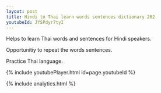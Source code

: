 ```yaml
---
layout: post
title: Hindi to Thai learn words sentences dictionary 262 
youtubeId: JYSPdyr7tyI
---
```

 
 
Helps to learn Thai words and sentences for Hindi speakers.

Opportunitiy to repeat the words sentences. 

Practice Thai language. 
 
{% include youtubePlayer.html id=page.youtubeId %}
 
 
{% include analytics.html %}